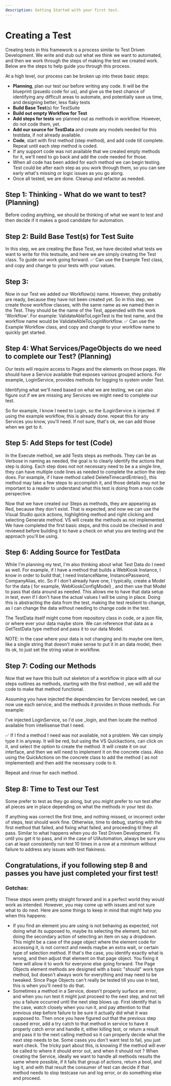 ```yaml
---
description: Getting Started with your first test.
---
```


# Creating a Test

Creating tests in this framework is a process similar to Test Driven Development. We write and stub out what we think we want to automated, and then we work through the steps of making the test we created work. Below are the steps to help guide you through this process.

At a high level, our process can be broken up into these basic steps:

* **Planning**, plan our test our before writing any code. It will be the blueprint \(psuedo code for us\), and give us the best chance of identifying any difficult areas to automate, and potentially save us time, and designing better, less flaky tests
* **Build Base Test**\(s\) for TestSuite
* **Build out empty Workflow for Test**
* **Add steps for tests** we planned out as methods in workflow. However, do not code them, yet.
* **Add our source for TestData** and create any models needed for this testdata, if not already available.
* **Code**, start with first method \(step method\), and add code till complete. Repeat until each step method is coded.
* If any support code was not available that we created empty methods for it, we'll need to go back and add the code needed for those.
* When all code has been added for each method we can begin testing. Test could be after each step as you work through them, so you can see early what's missing or logic issues as you go along.
* Once all tested, we are done. Cleanup and refactor as needed.

## Step 1: Thinking - What do we want to test? \(Planning\)

Before coding anything, we should be thinking of what we want to test and then decide if it makes a good candidate for automation.

## Step 2: Build Base Test\(s\) for Test Suite

In this step, we are creating the Base Test, we have decided what tests we want to write for this testsuite, and here we are simply creating the Test class. To guide our work going forward. ✅ Can use the Example Test class, and copy and change to your tests with your values. 

## Step 3: 

Now in our Test we added our Workflow\(s\) name. However, they probably are ready, because they have not been created yet. So in this step, we create those workflow classes, with the same name as we named then in the Test. They should be the name of the Test, appended with the work 'Workflow'. For example: ValidateAbleToLoginTest is the test name, and the workflow name would be ValidateAbleToLoginWorkflow. ✅ Can use the Example Workflow class, and copy and change to your workflow name to quickly get started.

## Step 4:  What Services/PageObjects do we need to complete our Test? \(Planning\)

Our tests will require access to Pages and the elements on those pages. We should have a Service available that exposes various grouped actions. For example, LoginService, provides methods for logging to system under Test.

Identifying what we'll need based on what we are testing, we can also figure out if we are missing any Services we might need to complete our test.

So for example, I know I need to Login, so the ILoginService is injected. If using the example workflow, this is already done. repeat this for any Services you know, you'll need. If not sure, that's ok, we can add those when we get to it.

## Step 5: Add Steps for test \(Code\)

In the Execute method, we add Tests steps as methods. They can be as Verbose in naming as needed, the goal is to clearly identify the actions that step is doing. Each step does not not necessary need to be a a single line, they can have multiple code lines as needed to complete the action the step does. For example, if I have method called DeleteTimecardEntries\(\), this method may take a few steps to accomplish it, and those details may not be important to a reader to understand what this test is doing from a non code perspective.

Now that we have created our Steps as methods, they are appearing as Red, because they don't exist. That is expected, and now we can use the Visual Studio quick actions, highlighting method and right clicking and selecting Generate method. VS will create the methods as not implemented. We have completed the first basic steps, and this could be checked in and reviewed before building it to have a check on what you are testing and the approach you'll be using.

## Step 6: Adding Source for TestData

While I'm planning my test, I'm also thinking about what Test Data do I need as well. For example, if I have a method that builds a WebKiosk Instance, I know in order to build that, I need InstanceName, InstancePassword, CompanyAlias, etc. So if I don't already have one, I typically, create a Model for the data \( for example, WebKioskConfigModel\) , and then use that Model to pass that data around as needed. This allows me to have that data setup in test, even if I don't have the actual values I will be using in place. Doing this is abstracting the data from the test, making the test resilient to change, as I can change the data without needing to change code in the test.

The TestData itself might come from repository class in code, or a json file, or where ever your data maybe store. We can reference that data as a GetTestData type method and pass it to our data Model.

NOTE: in the case where your data is not changing and its maybe one item, like a single string that doesn't make sense to put it in an data model, then its ok, to just set the string value in workflow.

## Step 7: Coding our Methods

Now that we have this built out skeleton of a workflow in place with all our steps outlines as methods, starting with the first method , we will add the code to make that method functional.

Assuming you have injected the dependencies for Services needed, we can now use each service, and the methods it provides in those methods. For example: 

I've injected LoginService, so I'd use \_login, and then locate the method available from intellisense that I need. 

✅ If I find a method I need was not available, not a problem. We can simply type it in anyway. It will be red, but using the VS Quickactions, can click on it, and select the option to create the method. It will create it on our interface, and then we will need to implement it on the concrete class. Also using the QuickActions on the concrete class to add the method \( as not implemented\) and then add the necessary code to it.

Repeat and rinse for each method.

## Step 8: Time to Test our Test

Some prefer to test as they go along, but you might prefer to run test after all pieces are in place depending on what the methods in your test do. 

If anything was correct the first time, and nothing missed, or incorrect order of steps, test should work fine. Otherwise, time to debug, starting with the first method that failed, and fixing what failed, and proceeding til they all pass. Similar to what happens when you do Test Driven Development. Fix until you get it to pass, and in the case of UIAutomation, always be sure you can at least consistently run test 10 times in a row at a minimum without failure to address any issues with test flakiness.



## Congratulations, if you following step 8 and passes you have just completed your first test!

### Gotchas: 

These steps seem pretty straight forward and in a perfect world they would work as intended. However, you may come up with issues and not sure what to do next. Here are some things to keep in mind that might help you when this happens: 

* If you find an element you are using is not behaving as expected, not doing what its supposed to, maybe its selecting the element, but not doing the secondary action of selecting an item on say a dropdown. This might be a case of the page object where the element code for accessing it, is not correct and needs maybe an extra wait, or certain type of selection method. If that's the case, you identify exactly what is wrong, and then adjust that element on that page object. You fixing it here will allow it to work for everyone else going forward. The Page Objects element methods are designed with a basic "should" work type method, but doesn't always work for everything and may need to be tweaked. Since Page Objects can't really be tested till you use in test, this is when you'll need to do that. 
* Sometimes a method in a Service, doesn't properly surface an error, and when you run test it might just proceed to the next step, and not tell you a failure occurred until the next step blows up. First identify that is the case, watch closely when you run it, and pay attention to that previous step before failure to be sure it actually did what it was supposed to. Then once you have figured out that the previous step caused error, add a try catch to that method in service to have it properly catch error and handle it, either killing test, or return a result and pass it to the next calling method so it can properly decide what the next step needs to be. Some cases you don't want test to fail, you just want check. The tricky part about this, is knowing if the method will ever be called to where it should error out, and when it should not ? When creating the Service, ideally we want to handle all methods results the same where possible, if it fails that group of actions, return a bool, and log it, and with that result the consumer of test can decide if that method needs to stop testcase run and log error, or do something else and proceed. 











